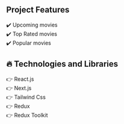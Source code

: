 
## Project Features

:heavy_check_mark: Upcoming movies <br />
:heavy_check_mark: Top Rated movies <br />
:heavy_check_mark: Popular movies <br />

## :fire: Technologies and Libraries

:point_right: React.js <br />
:point_right: Next.js <br />
:point_right: Tailwind Css <br />
:point_right: Redux <br />
:point_right: Redux Toolkit <br />
